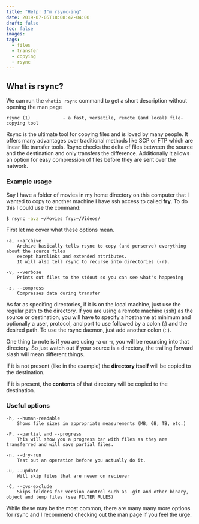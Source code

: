 ```yaml
---
title: "Help! I'm rsync-ing"
date: 2019-07-05T18:08:42-04:00
draft: false
toc: false
images:
tags: 
  - files
  - transfer
  - copying
  - rsync
---
```


## What is rsync?

We can run the ```whatis rsync``` command to get a short description without opening the man page
```man
rsync (1)            - a fast, versatile, remote (and local) file-copying tool
```
Rsync is the ultimate tool for copying files and is loved by many people.
It offers many advantages over traditional methods like SCP or FTP which are linear file transfer tools.
Rsync checks the delta of files between the source and the destination and only transfers the difference.
Additionally it allows an option for easy compression of files before they are sent over the network.

### Example usage

Say I have a folder of movies in my home directory on this computer that I wanted to copy to another machine I have ssh access to called **fry**. To do this I could use the command:

```sh
$ rsync -avz ~/Movies fry:~/Videos/
```

First let me cover what these options mean.
```man
-a, --archive
    Archive basically tells rsync to copy (and perserve) everything about the source files
    except hardlinks and extended attributes.
    It will also tell rsync to recurse into directories (-r).

-v, --verbose
    Prints out files to the stdout so you can see what's happening

-z, --compress
    Compresses data during transfer
```

As far as specifing directories, if it is on the local machine, just use the regular path to the directory.
If you are using a remote machine (ssh) as the source or destination, you will have to specify a hostname at minimum
and optionally a user, protocol, and port to use followed by a colon (:) and the desired path.
To use the rsync daemon, just add another colon (::).

One thing to note is if you are using -a or -r, you will be recursing into that directory. 
So just watch out if your source is a directory, the trailing forward slash will mean different things.

If it is not present (like in the example) the **directory itself** will be copied to the destination.

If it is present, **the contents** of that directory will be copied to the destination.


### Useful options

```man
-h, --human-readable
    Shows file sizes in appropriate measurements (MB, GB, TB, etc.)

-P, --partial and --progress
    This will show you a progress bar with files as they are transferred and will save partial files.

-n, --dry-run
    Test out an operation before you actually do it.

-u, --update
    Will skip files that are newer on reciever

-C, --cvs-exclude
    Skips folders for version control such as .git and other binary, object and temp files (see FILTER RULES)

```

While these may be the most common, there are many many more options for rsync and I recommend checking out the man page if you feel the urge.

